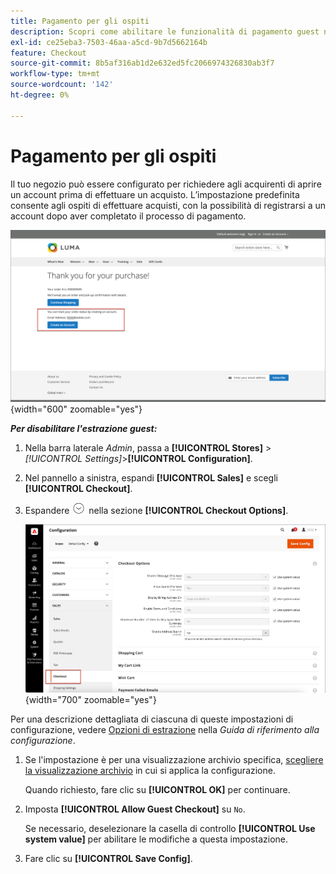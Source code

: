 ```yaml
---
title: Pagamento per gli ospiti
description: Scopri come abilitare le funzionalità di pagamento guest nel tuo store.
exl-id: ce25eba3-7503-46aa-a5cd-9b7d5662164b
feature: Checkout
source-git-commit: 8b5af316ab1d2e632ed5fc2066974326830ab3f7
workflow-type: tm+mt
source-wordcount: '142'
ht-degree: 0%

---
```


# Pagamento per gli ospiti

Il tuo negozio può essere configurato per richiedere agli acquirenti di aprire un account prima di effettuare un acquisto. L’impostazione predefinita consente agli ospiti di effettuare acquisti, con la possibilità di registrarsi a un account dopo aver completato il processo di pagamento.

![L&#39;archivio Luma visualizza Check-Out come Guest](./assets/storefront-checkout-as-guest.png){width="600" zoomable="yes"}

**_Per disabilitare l&#39;estrazione guest:_**

1. Nella barra laterale _Admin_, passa a **[!UICONTROL Stores]** > _[!UICONTROL Settings]_>**[!UICONTROL Configuration]**.

1. Nel pannello a sinistra, espandi **[!UICONTROL Sales]** e scegli **[!UICONTROL Checkout]**.

1. Espandere ![Il selettore di espansione](../assets/icon-display-expand.png) nella sezione **[!UICONTROL Checkout Options]**.

   ![Opzioni di estrazione espanse nella pagina di configurazione](./assets/checkout-checkout-options.png){width="700" zoomable="yes"}

Per una descrizione dettagliata di ciascuna di queste impostazioni di configurazione, vedere [Opzioni di estrazione](../configuration-reference/sales/checkout.md#checkout-options) nella _Guida di riferimento alla configurazione_.

1. Se l&#39;impostazione è per una visualizzazione archivio specifica, [scegliere la visualizzazione archivio](../configuration-reference/scope-change.md#set-the-scope) in cui si applica la configurazione.

   Quando richiesto, fare clic su **[!UICONTROL OK]** per continuare.

1. Imposta **[!UICONTROL Allow Guest Checkout]** su `No`.

   Se necessario, deselezionare la casella di controllo **[!UICONTROL Use system value]** per abilitare le modifiche a questa impostazione.

1. Fare clic su **[!UICONTROL Save Config]**.

